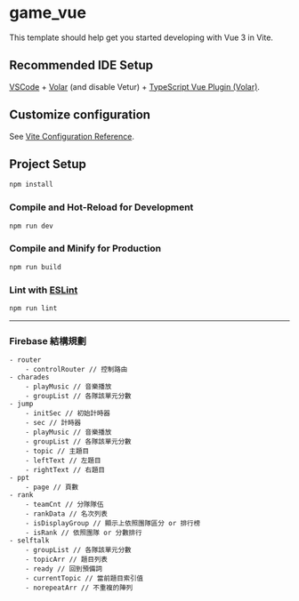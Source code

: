# game_vue

This template should help get you started developing with Vue 3 in Vite.

## Recommended IDE Setup

[VSCode](https://code.visualstudio.com/) + [Volar](https://marketplace.visualstudio.com/items?itemName=Vue.volar) (and disable Vetur) + [TypeScript Vue Plugin (Volar)](https://marketplace.visualstudio.com/items?itemName=Vue.vscode-typescript-vue-plugin).

## Customize configuration

See [Vite Configuration Reference](https://vitejs.dev/config/).

## Project Setup

```sh
npm install
```

### Compile and Hot-Reload for Development

```sh
npm run dev
```

### Compile and Minify for Production

```sh
npm run build
```

### Lint with [ESLint](https://eslint.org/)

```sh
npm run lint
```

---

### Firebase 結構規劃

```Firebase
- router
    - controlRouter // 控制路由
- charades
    - playMusic // 音樂播放
    - groupList // 各隊該單元分數
- jump
    - initSec // 初始計時器
    - sec // 計時器
    - playMusic // 音樂播放
    - groupList // 各隊該單元分數
    - topic // 主題目
    - leftText // 左題目
    - rightText // 右題目
- ppt
    - page // 頁數
- rank
    - teamCnt // 分隊隊伍
    - rankData // 名次列表
    - isDisplayGroup // 顯示上依照團隊區分 or 排行榜
    - isRank // 依照團隊 or 分數排行
- selftalk
    - groupList // 各隊該單元分數
    - topicArr // 題目列表
    - ready // 回到預備詞
    - currentTopic // 當前題目索引值
    - norepeatArr // 不重複的陣列
```
